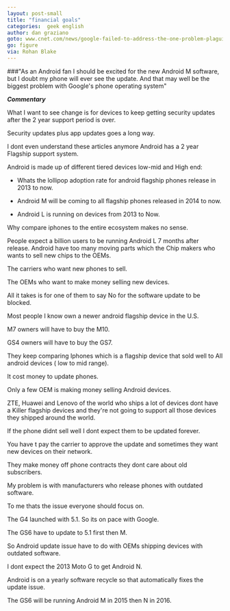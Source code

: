 ```yaml
---
layout: post-small
title: "financial goals"
categories:  geek english 
author: dan graziano
goto: www.cnet.com/news/google-failed-to-address-the-one-problem-plaguing-android/
go: figure
via: Rohan Blake
--- 
```


###"As an Android fan I should be excited for the new Android M software, but I doubt my phone will ever see the update. And that may well be the biggest problem with Google's phone operating system" 

**_Commentary_**

<!-- more -->
What I want to see change is for devices to keep getting security updates after the 2 year support period is over. 

Security updates plus app updates goes a long way. 

I dont even understand these articles anymore Android has a 2 year Flagship support system. 

Android is made up of different tiered devices low-mid and High end:

- Whats the lollipop adoption rate for android flagship phones release in 2013 to now.

- Android M will be coming to all flagship phones released in 2014 to now. 

- Android L is running on devices from 2013 to Now. 

Why compare iphones to the entire ecosystem makes no sense. 

People expect a billion users to be running Android L 7 months after release. 
Android have too many moving parts which the Chip makers who wants to sell new chips to the OEMs. 

The carriers who want new phones to sell. 

The OEMs who want to make money selling new devices. 

All it takes is for one of them to say No for the software update to be blocked. 

Most people I know own a newer android flagship device in the U.S. 

M7 owners will have to buy the M10. 

GS4 owners will have to buy the GS7. 

They keep comparing Iphones which is a flagship device that sold well to All android devices ( low to mid range).

It cost money to update phones. 

Only a few OEM is making money selling Android devices. 

ZTE, Huawei and Lenovo of the world who ships a lot of devices dont have a Killer flagship devices and they're not going to support all those devices they shipped around the world. 

If the phone didnt sell well I dont expect them to be updated forever. 

You have t pay the carrier to approve the update and sometimes they want new devices on their network. 

They make money off phone contracts they dont care about old subscribers. 

My problem is with manufacturers who release phones with outdated software. 

To me thats the issue everyone should focus on. 

The G4 launched with 5.1. So its on pace with Google. 

The GS6 have to update to 5.1 first then M. 

So Android update issue have to do with OEMs shipping devices with outdated software.

I dont expect the 2013 Moto G to get Android N. 

Android is on a yearly software recycle so that automatically fixes the update issue.

The GS6 will be running Android M in 2015 then N in 2016. 

